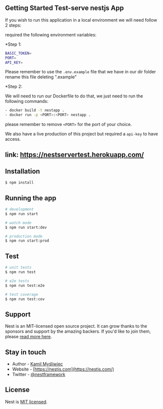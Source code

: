 ## Getting Started Test-serve nestjs App

If you wish to run this application in a local environment
we will need follow 2 steps:

 required the following environment variables:

*Step 1:
```bash
BASIC_TOKEN=
PORT=
API_KEY=
```

Please remember to use the `.env.example` file that we have in our dir folder
rename this file deleting ".example"

*Step 2:

We will need to run our Dockerfile to do that, we just need to run the following commands:

```bash
- docker build -t nestapp .
- docker run -p <PORT>:<PORT> nestapp .
```
please remember to remove `<PORT>` for the port of your choice.


We also have a live production of this project but required a `api-key` to have access.

## link: https://nestservertest.herokuapp.com/


## Installation

```bash
$ npm install
```

## Running the app

```bash
# development
$ npm run start

# watch mode
$ npm run start:dev

# production mode
$ npm run start:prod
```

## Test

```bash
# unit tests
$ npm run test

# e2e tests
$ npm run test:e2e

# test coverage
$ npm run test:cov
```

## Support

Nest is an MIT-licensed open source project. It can grow thanks to the sponsors and support by the amazing backers. If you'd like to join them, please [read more here](https://docs.nestjs.com/support).

## Stay in touch

- Author - [Kamil Myśliwiec](https://kamilmysliwiec.com)
- Website - [https://nestjs.com](https://nestjs.com/)
- Twitter - [@nestframework](https://twitter.com/nestframework)

## License

Nest is [MIT licensed](LICENSE).
